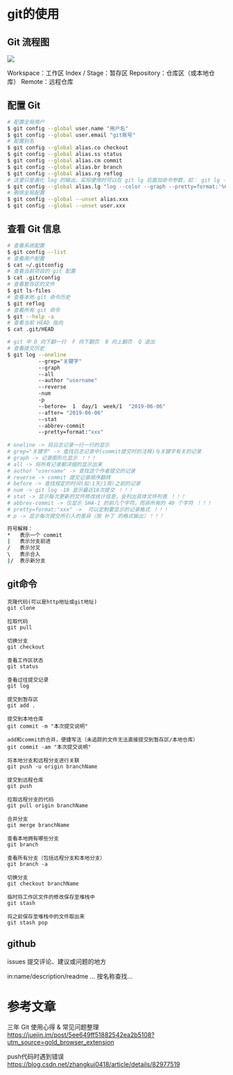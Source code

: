 # git的使用

## Git 流程图

![](https://gitee.com/hello_hww/img/raw/master/img1/20200630154726.png)

Workspace：工作区
Index / Stage：暂存区
Repository：仓库区（或本地仓库）
Remote：远程仓库

## 配置 Git

```sh
# 配置全局用户
$ git config --global user.name "用户名" 
$ git config --global user.email "git账号"
# 配置别名
$ git config --global alias.co checkout
$ git config --global alias.ss status
$ git config --global alias.cm commit
$ git config --global alias.br branch
$ git config --global alias.rg reflog
# 这里只是美化 log 的输出，实际使用时可以在 git lg 后面加命令参数，如： git lg -10 显示最近10条提交
$ git config --global alias.lg "log --color --graph --pretty=format:'%Cred%h%Creset -%C(yellow)%d%Creset %s %Cgreen(%cr) %C(bold blue)<%an>%Creset' --abbrev-commit"
# 删除全局配置
$ git config --global --unset alias.xxx
$ git config --global --unset user.xxx
```

## 查看 Git 信息

```sh
# 查看系统配置
$ git config --list
# 查看用户配置
$ cat ~/.gitconfig 
# 查看当前项目的 git 配置
$ cat .git/config
# 查看暂存区的文件
$ git ls-files
# 查看本地 git 命令历史
$ git reflog
# 查看所有 git 命令
$ git --help -a 
# 查看当前 HEAD 指向
$ cat .git/HEAD

# git 中 D 向下翻一行  F 向下翻页  B 向上翻页  Q 退出
# 查看提交历史
$ git log --oneline  
          --grep="关键字"
          --graph 
          --all      
          --author "username"     
          --reverse 
          -num
          -p
          --before=  1  day/1  week/1  "2019-06-06" 
          --after= "2019-06-06"
          --stat 
          --abbrev-commit 
          --pretty=format:"xxx"
          
# oneline -> 将日志记录一行一行的显示
# grep="关键字" -> 查找日志记录中(commit提交时的注释)与关键字有关的记录
# graph -> 记录图形化显示 ！！！    
# all -> 将所有记录都详细的显示出来
# author "username" -> 查找这个作者提交的记录
# reverse -> commit 提交记录顺序翻转      
# before -> 查找规定的时间(如:1天/1周)之前的记录   
# num -> git log -10 显示最近10次提交 ！！！    
# stat -> 显示每次更新的文件修改统计信息，会列出具体文件列表 ！！！
# abbrev-commit -> 仅显示 SHA-1 的前几个字符，而非所有的 40 个字符 ！！！
# pretty=format:"xxx" ->  可以定制要显示的记录格式 ！！！
# p -> 显示每次提交所引入的差异（按 补丁 的格式输出）！！！

符号解释：
*	表示一个 commit
|	表示分支前进
/	表示分叉
\	表示合入
|/	表示新分支


```

## git命令

```git
克隆代码(可以是http地址或git地址)
git clone 

拉取代码
git pull

切换分支
git checkout

查看工作区状态
git status

查看过往提交记录
git log

提交到暂存区
git add .

提交到本地仓库
git commit -m "本次提交说明"

add和commit的合并，便捷写法（未追踪的文件无法直接提交到暂存区/本地仓库）
git commit -am "本次提交说明"

将本地分支和远程分支进行关联
git push -u origin branchName

提交到远程仓库
git push

拉取远程分支的代码
git pull origin branchName 

合并分支
git merge branchName 

查看本地拥有哪些分支
git branch

查看所有分支（包括远程分支和本地分支）
git branch -a 

切换分支
git checkout branchName 

临时将工作区文件的修改保存至堆栈中
git stash

将之前保存至堆栈中的文件取出来
git stash pop

```

## github

issues 提交评论、建议或问题的地方

in:name/description/readme ...
按名称查找...


# 参考文章

三年 Git 使用心得 & 常见问题整理
https://juejin.im/post/5ee649ff51882542ea2b5108?utm_source=gold_browser_extension

push代码时遇到错误
https://blog.csdn.net/zhangkui0418/article/details/82977519
